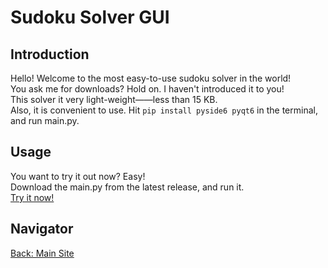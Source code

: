 # Sudoku Solver GUI

## Introduction
Hello! Welcome to the most easy-to-use sudoku solver in the world!<br>
You ask me for downloads? Hold on. I haven't introduced it to you!<br>
This solver it very light-weight——less than 15 KB.<br>
Also, it is convenient to use. Hit `pip install pyside6 pyqt6` in the terminal, and run main.py.<br>

## Usage
You want to try it out now? Easy!<br>
Download the main.py from the latest release, and run it.<br>
[Try it now!](https://github.com/UjhhgtgTeams/SudokuSolver/releases/latest/download/)

## Navigator
[Back: Main Site](https://ujhhgtgteams.github.io/)